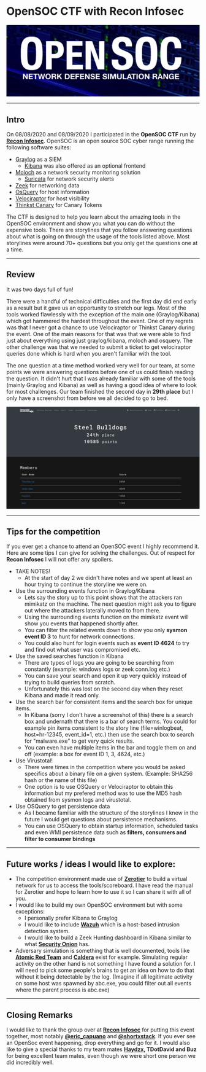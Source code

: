 # OpenSOC CTF with Recon Infosec

<!--more-->
![Banner](/images/opensoc-ctf-2020/banner.png)

___

## Intro

On 08/08/2020 and 08/09/2020 I participated in the __OpenSOC CTF__ run by [__Recon Infosec__](https://twitter.com/recon_infosec). OpenSOC is an open source SOC cyber range running the following software suites:

* [Graylog](https://www.graylog.org/) as a SIEM 
	* [Kibana](https://www.elastic.co/kibana) was also offered as an optional frontend
* [Moloch](https://molo.ch/) as a network security monitoring solution
	* [Suricata](https://suricata-ids.org/) for network security alerts
* [Zeek](https://zeek.org/) for networking data
* [OsQuery](https://osquery.io/) for host information
* [Velociraptor](https://www.velocidex.com/) for host visibility
* [Thinkst Canary](https://canary.tools/) for Canary Tokens


The CTF is designed to help you learn about the amazing tools in the OpenSOC environment and show you what you can do without the expensive tools. There are storylines that you follow answering questions about what is going on through the usage of the tools listed above. Most storylines were around 70+ questions but you only get the questions one at a time. 

___
## Review

It was two days full of fun!

There were a handful of technical difficulties and the first day did end early as a result but it gave us an opportunity to stretch our legs. Most of the tools worked flawlessly with the exception of the main one (Graylog/Kibana) which got hammered the hardest throughout the event. One of my regrets was that I never got a chance to use Velociraptor or Thinkst Canary during the event. One of the main reasons for that was that we were able to find just about everything using just graylog/kibana, moloch and osquery. The other challenge was that we needed to submit a ticket to get velociraptor queries done which is hard when you aren't familiar with the tool.

The one question at a time method worked very well for our team, at some points we were answering questions before one of us could finish reading the question. It didn't hurt that I was already familiar with some of the tools (mainly Graylog and Kibana) as well as having a good idea of where to look for most challenges. Our team finished the second day in __29th place__ but I only have a screenshot from before we all decided to go to bed.

![Opensoc-Scoreboard-8-8-2020](/images/opensoc-ctf-2020/score.png "Our rank before we decided to go to bed.")

___
## Tips for the competition

If you ever get a chance to attend an OpenSOC event I highly recommend it. Here are some tips I can give for solving the challenges. Out of respect for __Recon Infosec__ I will not offer any spoilers.

* TAKE NOTES!
	* At the start of day 2 we didn't have notes and we spent at least an hour trying to continue the storyline we were on.
* Use the surrounding events function in Graylog/Kibana
	* Lets say the story up to this point shows that the attackers ran mimikatz on the machine. The next question might ask you to figure out where the attackers laterally moved to from there.
	* Using the surrounding events function on the mimikatz event will show you events that happened shortly after. 
	* You can filter the related events down to show you only __sysmon event ID 3__ to hunt for network connections. 
	* You could also hunt for login events such as __event ID 4624__ to try and find out what user was compromised etc.
* Use the saved searches function in Kibana
	* There are types of logs you are going to be searching from constantly (example: windows logs or zeek conn.log etc.)
	* You can save your search and open it up very quickly instead of trying to build queries from scratch.
	* Unfortunately this was lost on the second day when they reset Kibana and made it read only.
* Use the search bar for consistent items and the search box for unique items.
	* In Kibana (sorry I don't have a screenshot of this) there is a search box and undernath that there is a bar of search terms. You could for example pin items consistent to the story line (file=winlogbeat, host=hr-12345, event_id=1, etc.) then use the search box to search for "malware.exe" to get very quick results.
	* You can even have multiple items in the bar and toggle them on and off (example: a box for event ID 1, 3, 4624, etc.)
* Use Virustotal!
	* There were times in the competition where you would be asked specifics about a binary file on a given system. (Example: SHA256 hash or the name of this file)
	* One option is to use OSQuery or Velociraptor to obtain this information but my prefered method was to use the MD5 hash obtained from sysmon logs and virustotal. 
* Use OSQuery to get persistence data
	* As I became familiar with the structure of the storylines I knew in the future I would get questions about persistence mechanisms.
	* You can use OSQuery to obtain startup information, scheduled tasks and even WMI persistence data such as __filters, consumers and filter to consumer bindings__

___
## Future works / ideas I would like to explore:

* The competition environment made use of [__Zerotier__](https://www.zerotier.com/) to build a virtual network for us to access the tools/scoreboard. I have read the manual for Zerotier and hope to learn how to use it so I can share it with all of you.
* I would like to build my own OpenSOC environment but with some exceptions:
	* I personally prefer Kibana to Graylog
	* I would like to include [__Wazuh__](https://wazuh.com/) which is a host-based intrusion detection system.
	* I would like to build a Zeek Hunting dashboard in Kibana similar to what [__Security Onion__](https://securityonion.net/) has.
* Adversary simulation is something that is well documented, tools like [__Atomic Red Team__](https://github.com/redcanaryco/atomic-red-team) and [__Caldera__](https://github.com/mitre/caldera) exist for example. Simulating regular activity on the other hand is not something I have found a solution for. I will need to pick some people's brains to get an idea on how to do that without it being detectable by the log. (Imagine if all legitimate activity on some host was spawned by abc.exe, you could filter out all events where the parent process is abc.exe)

___
## Closing Remarks
I would like to thank the group over at [__Recon Infosec__](https://twitter.com/recon_infosec) for putting this event together, most notably [__@eric_capuano__](https://twitter.com/eric_capuano) and [__@shortxstack__](https://twitter.com/shortxstack). If you ever see an OpenSoc event happening, drop everything and go for it. I would also like to give a special thanks to my team mates __[Haydzx](https://twitter.com/haydnjohnson), TDotDavid and Buz__  for being excellent team mates, even though we were short one person we did incredibly well.

